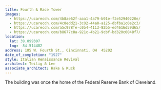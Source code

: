 ```yaml
---
title: Fourth & Race Tower
images:
  - https://ucarecdn.com/4b8ae62f-aaa1-4a79-b91e-f2e52940220e/
  - https://ucarecdn.com/4c0edd21-3c02-44a0-a125-dbfba1c0e2c3/
  - https://ucarecdn.com/a5c978fe-c0b4-4113-82b5-ed4616d59d65/
  - https://ucarecdn.com/b8677c8a-921c-4b21-9cbf-bd320c6048f7/
location:
  lat: 39.099397
  lng: -84.514482
address: 105 W. Fourth St., Cincinnati, OH  45202
date_of_completion: "1927"
style: Italian Renaissance Revival
architect: Teitig & Lee
associate_architect: Hake & Kuck
---
```


The building was once the home of the Federal Reserve Bank of Cleveland.
